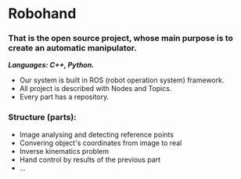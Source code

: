 # Robohand
### That is the open source project, whose main purpose is to create an automatic manipulator.
***Languages: C++, Python.***
    
* Our system is built in ROS (robot operation system) framework.
* All project is described with Nodes and Topics.
* Every part has a repository.
    
### Structure (parts):
- Image analysing and detecting reference points
- Convering object's coordinates from image to real
- Inverse kinematics problem
- Hand control by results of the previous part
- ...

